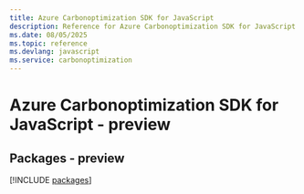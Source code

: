```yaml
---
title: Azure Carbonoptimization SDK for JavaScript
description: Reference for Azure Carbonoptimization SDK for JavaScript
ms.date: 08/05/2025
ms.topic: reference
ms.devlang: javascript
ms.service: carbonoptimization
---
```

# Azure Carbonoptimization SDK for JavaScript - preview
## Packages - preview
[!INCLUDE [packages](carbonoptimization-index.md)]